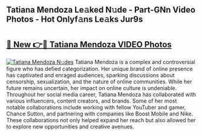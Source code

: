 ## Tatiana Mendoza Le𝚊ked N𝚞de - Part-GNn Video Photos - Hot Onlyf𝚊ns Le𝚊ks Jur9s

# <h2><a href="http://ab20189.deff.icu/?id=Tatiana+Mendoza">🔗 New 👉🔴 Tatiana Mendoza VIDEO Photos</a></h2>

[![Tatiana Mendoza N𝚞des](https://i.imgur.com/rIISA9y.gif)](http://ab20189.deff.icu/?id=Tatiana+Mendoza)
Tatiana Mendoza is a complex and controversial figure who has defied categorization. Her unique brand of online presence has captivated and enraged audiences, sparking discussions about censorship, sexualization, and the nature of online communities. While her future remains uncertain, her impact on online culture is undeniable. Throughout her social media career, Tatiana Mendoza has collaborated with various influencers, content creators, and brands. Some of her most notable collaborations include working with fellow YouTuber and gamer, Chance Sutton, and partnering with companies like Boost Mobile and Nike. These collaborations not only helped expand her reach but also allowed her to explore new opportunities and creative avenues.
